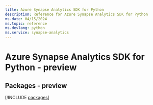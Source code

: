 ```yaml
---
title: Azure Synapse Analytics SDK for Python
description: Reference for Azure Synapse Analytics SDK for Python
ms.date: 04/15/2024
ms.topic: reference
ms.devlang: python
ms.service: synapse-analytics
---
```

# Azure Synapse Analytics SDK for Python - preview
## Packages - preview
[!INCLUDE [packages](synapse-analytics-index.md)]
